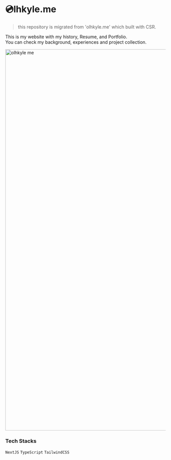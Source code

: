 # 💿lhkyle.me

> this repository is migrated from 'olhkyle.me' which built with CSR.

This is my website with my history, Resume, and Portfolio. <Br/> You can check my background, experiences and project collection.

<img width="1200" alt="olhkyle me" src="https://github.com/olhkyle/olhkyle-documented/assets/99726297/3961a8da-72d8-40fb-9f8a-c23aa532ca14">

### Tech Stacks

`NextJS` `TypeScript` `TailwindCSS` 

